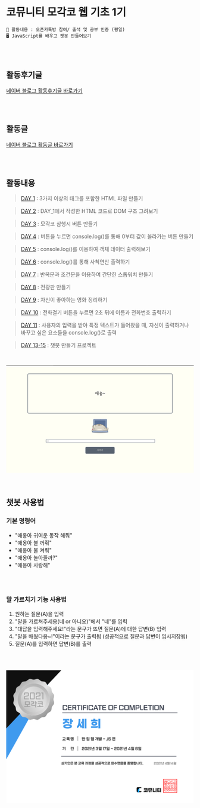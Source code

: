 # 코뮤니티 모각코 웹 기초 1기

```
📖 활동내용 : 오픈카톡방 참여/ 출석 및 공부 인증 (평일)
🖥️ JavaScript를 배우고 챗봇 만들어보기
```

<br>
<br>

## 활동후기글
[네이버 블로그 활동후기글 바로가기](https://blog.naver.com/julia8024/222304641802)

<br>
<br>

## 활동글
[네이버 블로그 활동글 바로가기](https://blog.naver.com/julia8024/222279097840)

<br>
<br>

## 활동내용

> [DAY 1](https://julia8024.github.io/mogakco_js/JS_DAY_1/JS_DAY_1.html) : 3가지 이상의 태그를 포함한 HTML 파일 만들기 <br>

> [DAY 2](https://blog.naver.com/julia8024/222280184542) : DAY_1에서 작성한 HTML 코드로 DOM 구조 그려보기 <br>

> [DAY 3](https://julia8024.github.io/mogakco_js/JS_DAY_3/JS_DAY_3.html) : 모각코 삼행시 버튼 만들기 <br>

> [DAY 4](https://julia8024.github.io/mogakco_js/JS_DAY_4/JS_DAY_4.html) : 버튼을 누르면 console.log()를 통해 0부터 값이 올라가는 버튼 만들기 <br>

> [DAY 5](https://julia8024.github.io/mogakco_js/JS_DAY_5/JS_DAY_5.html) : console.log()를 이용하여 객체 데이터 출력해보기 <br>

> [DAY 6](https://julia8024.github.io/mogakco_js/JS_DAY_6/JS_DAY_6.html) : console.log()를 통해 사칙연산 출력하기 <br>

> [DAY 7](https://julia8024.github.io/mogakco_js/JS_DAY_7/JS_DAY_7.html) : 반복문과 조건문을 이용하여 간단한 스톱워치 만들기 <br>

> [DAY 8](https://julia8024.github.io/mogakco_js/JS_DAY_8/JS_DAY_8.html) : 전광판 만들기 <br>

> [DAY 9](https://julia8024.github.io/mogakco_js/JS_DAY_9/JS_DAY_9.html) : 자신이 좋아하는 영화 정리하기 <br>

> [DAY 10](https://julia8024.github.io/mogakco_js/JS_DAY_10/JS_DAY_10.html) : 전화걸기 버튼을 누르면 2초 뒤에 이름과 전화번호 출력하기 <br>

> [DAY 11](https://julia8024.github.io/mogakco_js/JS_DAY_11/JS_DAY_11.html) : 사용자의 입력을 받아 특정 텍스트가 들어왔을 때, 자신이 출력하거나 바꾸고 싶은 요소들을 console.log()로 출력 <br>

> [DAY 13-15](https://julia8024.github.io/mogakco_js/JS_chat-with-cat/JS_DAY_15.html) : 챗봇 만들기 프로젝트 <br>

<br>

![chat-with-cat](/_image/chat_image.png)

<br>

## 챗봇 사용법

### 기본 명령어

- "애옹아 귀여운 동작 해줘"
- "애옹아 불 꺼줘"
- "애옹아 불 켜줘"
- "애옹아 놀아줄까?"
- "애옹아 사랑해"

<br>​

### 말 가르치기 기능 사용법

1. 원하는 질문(A)을 입력
2. "말을 가르쳐주세옹(네 or 아니요)"에서 "네"를 입력
3. "대답을 입력해주세요!"라는 문구가 뜨면 질문(A)에 대한 답변(B) 입력
4. "말을 배웠다옹~!"이라는 문구가 출력됨 (성공적으로 질문과 답변이 임시저장됨)
5. 질문(A)를 입력하면 답변(B)를 출력

<br>
<br>

![Certificate](/_image/certificate.PNG)




